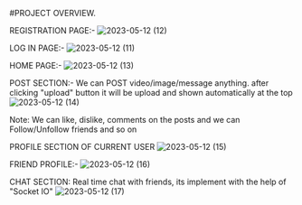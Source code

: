 #PROJECT OVERVIEW.

REGISTRATION PAGE:-
![2023-05-12 (12)](https://github.com/metaphor07/social-media/assets/93358507/3bf463be-6d29-4330-a0bf-384e984e2212)


LOG IN PAGE:-
![2023-05-12 (11)](https://github.com/metaphor07/social-media/assets/93358507/5f6ceb8f-48eb-4802-80f8-61a6fb090cf1)


HOME PAGE:-
![2023-05-12 (13)](https://github.com/metaphor07/social-media/assets/93358507/399fbb29-8a2b-4258-bda3-2c8c87a8bbd8)


POST SECTION:- We can POST video/image/message anything. after clicking "upload" button it will be upload and shown automatically at the top
![2023-05-12 (14)](https://github.com/metaphor07/social-media/assets/93358507/871f00e5-fee4-406d-b25a-a4964d129205)

Note: We can like, dislike, comments on the posts and we can Follow/Unfollow friends and so on

PROFILE SECTION OF CURRENT USER
![2023-05-12 (15)](https://github.com/metaphor07/social-media/assets/93358507/9ae5b4a8-be53-4327-acdc-9093bef508e6)


FRIEND PROFILE:-
![2023-05-12 (16)](https://github.com/metaphor07/social-media/assets/93358507/d300ea58-a969-4f4b-91f9-8fc68564f0a9)


CHAT SECTION: Real time chat with friends, its implement with the help of "Socket IO"
![2023-05-12 (17)](https://github.com/metaphor07/social-media/assets/93358507/fdbf0c53-fa81-494c-9d52-fc0de5e8bd4e)
